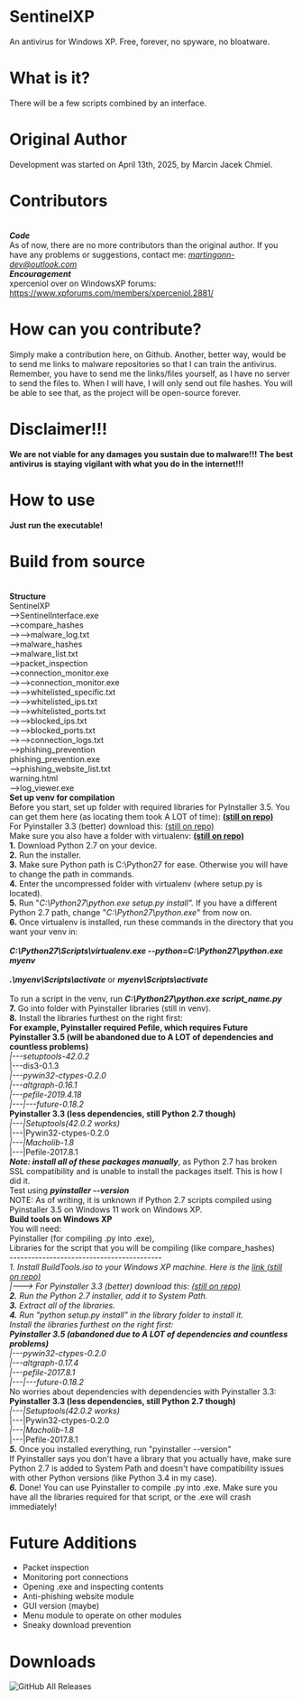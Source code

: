 # SentinelXP
An antivirus for Windows XP. Free, forever, no spyware, no bloatware.
# What is it?
There will be a few scripts combined by an interface.
# Original Author 
Development was started on April 13th, 2025, by Marcin Jacek Chmiel.
# Contributors 
 <br>***Code***<br>
As of now, there are no more contributors than the original author.
If you have any problems or suggestions, contact me: *martingonn-dev@outlook.com*
 <br>***Encouragement***<br>
 xperceniol over on WindowsXP forums: https://www.xpforums.com/members/xperceniol.2881/
 # How can you contribute?
 Simply make a contribution here, on Github. Another, better way, would be to send me links to malware repositories so that I can train the antivirus.
 <br> Remember, you have to send me the links/files yourself, as I have no server to send the files to. When I will have, I will only send out file hashes. You will be able to see that, as the project will be open-source forever.
# Disclaimer!!!
**We are not viable for any damages you sustain due to malware!!!**
**The best antivirus is staying vigilant with what you do in the internet!!!**
# How to use
  **Just run the executable!**
# Build from source
<br>**Structure**
 <br>SentinelXP
 <br>-->SentinelInterface.exe
 <br>-->compare_hashes
 <br>-->-->malware_log.txt
 <br>-->malware_hashes
    <br>-->malware_list.txt
 <br>-->packet_inspection
 <br>-->connection_monitor.exe
 <br>-->-->connection_monitor.exe
 <br>-->-->whitelisted_specific.txt
 <br>-->-->whitelisted_ips.txt
 <br>-->-->whitelisted_ports.txt
 <br>-->-->blocked_ips.txt
 <br>-->-->blocked_ports.txt
 <br>-->-->connection_logs.txt
 <br>-->phishing_prevention
    <br>phishing_prevention.exe
    <br>-->phishing_website_list.txt
    <br>warning.html
 <br>-->log_viewer.exe
<br>**Set up venv for compilation**
<br>Before you start, set up folder with required libraries for PyInstaller 3.5. You can get them here (as locating them took A LOT of time): **<a href=https://github.com/Martingonn/SentinelXP/tree/main/Build/Libraries/pyinstaller> (still on repo) </a>**
<br>For Pyinstaller 3.3 (better) download this: <a href="https://github.com/Martingonn/SentinelXP/blob/main/Build/Build%20Tools/pyinstaller33withLibs.iso">(still on repo)</a>
<br>Make sure you also have a folder with virtualenv: **<a href=https://github.com/Martingonn/SentinelXP/tree/main/Build/Libraries/virtualenv> (still on repo) </a>**
<br>__1.__ Download Python 2.7 on your device.
<br>__2.__ Run the installer.
<br>__3.__ Make sure Python path is C:\Python27 for ease. Otherwise you will have to change the path in commands.
<br>__4.__ Enter the uncompressed folder with virtualenv (where setup.py is located).
<br>__5.__ Run "*C:\Python27\python.exe setup.py install".* If you have a different Python 2.7 path, change "*C:\Python27\python.exe*" from now on.
<br>__6.__ Once virtualenv is installed, run these commands in the directory that you want your venv in:
<br>
<br>__*C:\Python27\Scripts\virtualenv.exe --python=C:\Python27\python.exe myenv*__ 
<br>
<br>__*.\myenv\Scripts\activate*__ or __*myenv\Scripts\activate*__
<br>
<br>To run a script in the venv, run *__C:\Python27\python.exe script_name.py__*
<br>__7.__ Go into folder with Pyinstaller libraries (still in venv).
<br>__8.__ Install the libraries furthest on the right first:
<br>**For example, Pyinstaller required Pefile, which requires Future**
<br>**Pyinstaller 3.5 (will be abandoned due to A LOT of dependencies and countless problems)**
<br>*|---setuptools-42.0.2
<br>*|---dis3-0.1.3
<br>*|---pywin32-ctypes-0.2.0*
<br>*|---altgraph-0.16.1*
<br>*|---pefile-2019.4.18*
<br>*|---|---future-0.18.2*
<br>**Pyinstaller 3.3 (less dependencies, still Python 2.7 though)**
<br>*|---|Setuptools(42.0.2 works)
<br>*|---|Pywin32-ctypes-0.2.0
<br>*|---|Macholib-1.8
<br>*|---|Pefile-2017.8.1
<br>***Note: install all of these packages manually***, as Python 2.7 has broken SSL compatibility and is unable to install the packages itself. This is how I did it.
<br>Test using *__pyinstaller --version__*
<br>NOTE: As of writing, it is unknown if Python 2.7 scripts compiled using Pyinstaller 3.5 on Windows 11 work on Windows XP.
<br>**Build tools on Windows XP**
<br>You will need:
<br>Pyinstaller (for compiling .py into .exe),
<br>Libraries for the script that you will be compiling (like compare_hashes)
<br>------------------------------------------
<br>***1. ***Install BuildTools.iso to your Windows XP machine. Here is the <a href=https://github.com/Martingonn/SentinelXP/blob/main/Build/Build%20Tools/BuildTools.iso>link (still on repo)</a>
<br>|---> For Pyinstaller 3.3 (better) download this: <a href="https://github.com/Martingonn/SentinelXP/blob/main/Build/Build%20Tools/pyinstaller33withLibs.iso">(still on repo)</a>
<br>***2.*** Run the Python 2.7 installer, add it to System Path.
<br>***3.*** Extract all of the libraries.
<br>***4.*** Run "python setup.py install" in the library folder to install it.
<br>Install the libraries furthest on the right first:
<br>**Pyinstaller 3.5 (abandoned due to A LOT of dependencies and countless problems)**
<br>*|---pywin32-ctypes-0.2.0*
<br>*|---altgraph-0.17.4*
<br>*|---pefile-2017.8.1*
<br>*|---|---future-0.18.2*
<br>No worries about dependencies with dependencies with Pyinstaller 3.3:
<br>**Pyinstaller 3.3 (less dependencies, still Python 2.7 though)**
<br>*|---|Setuptools(42.0.2 works)
<br>*|---|Pywin32-ctypes-0.2.0
<br>*|---|Macholib-1.8
<br>*|---|Pefile-2017.8.1
<br>***5.*** Once you installed everything, run "pyinstaller --version"
<br>If Pyinstaller says you don't have a library that you actually have, make sure Python 2.7 is added to System Path and doesn't have compatibility issues with other Python versions (like Python 3.4 in my case).
<br>***6.*** Done! You can use Pyinstaller to compile .py into .exe. Make sure you have all the libraries required for that script, or the .exe will crash immediately!


# Future Additions
* Packet inspection
* Monitoring port connections
* Opening .exe and inspecting contents
* Anti-phishing website module
* GUI version (maybe)
* Menu module to operate on other modules
* Sneaky download prevention

# Downloads
![GitHub All Releases](https://img.shields.io/github/downloads/Martingonn/SentinelXP/total)
